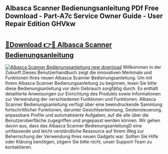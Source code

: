 ## Albasca Scanner Bedienungsanleitung PDf Free Download - Part-A7c Service Owner Guide - User Repair Edition GHVkw

# <h2><a href="http://df29zbc.blite.top/?on=Albasca+Scanner+Bedienungsanleitung">🔗Download 👉🔴 Albasca Scanner Bedienungsanleitung</a></h2>

[![Albasca Scanner Bedienungsanleitung new download](https://i.imgur.com/lujVjoI.png)](http://df29zbc.blite.top/?on=Albasca+Scanner+Bedienungsanleitung)
Willkommen in der Zukunft Dieses Benutzerhandbuch zeigt die innovativen Merkmale und Funktionen Ihres neuen Albasca Scanner Bedienungsanleitung. Um mit Ihrem Albasca Scanner Bedienungsanleitung zu beginnen, lesen Sie bitte diese Bedienungsanleitung vor dem Gebrauch sorgfältig durch. Es enthält detaillierte Anweisungen zur Einrichtung des Produkts sowie Informationen zur Verwendung der verschiedenen Funktionen und Funktionen. Albasca Scanner Bedienungsanleitung verfügt über eine beeindruckende Sammlung fortschrittlicher Funktionen, darunter Gesichtserkennung, Gestensteuerung, anpassbare Profile und automatisierte Aufgaben, auf die alle über die Benutzeroberfläche zugegriffen und angepasst werden können. Wir gehen davon aus, dass das Albasca Scanner BedienungsanleitungD eine umfassende und leicht verständliche Ressource auf Ihrem Weg zur Beherrschung der Verwendung Ihres neuen Gadgets war. Sollten Sie Hilfe oder Klärung benötigen, zögern Sie bitte nicht, unser Support-Team zu kontaktieren.
